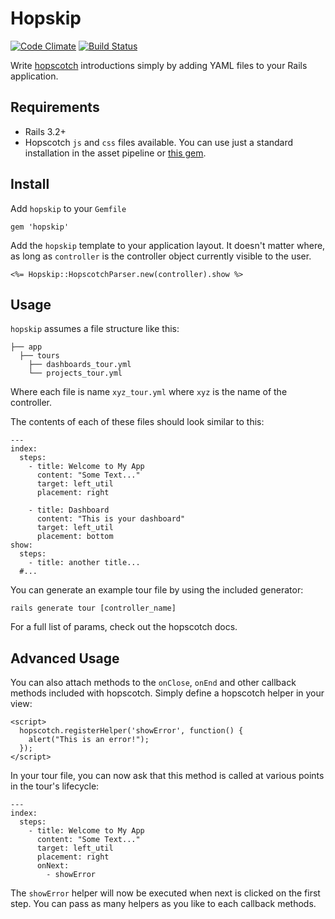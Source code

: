 # Hopskip

[![Code Climate](https://codeclimate.com/github/boxuk/hopskip.png)](https://codeclimate.com/github/boxuk/hopskip)
[![Build Status](https://travis-ci.org/boxuk/hopskip.png?branch=master)](https://travis-ci.org/boxuk/hopskip)

Write [hopscotch](https://github.com/linkedin/hopscotch) introductions simply by adding YAML files to your Rails application.

## Requirements

* Rails 3.2+
* Hopscotch `js` and `css` files available. You can use just a standard installation in the asset pipeline or [this gem](https://github.com/ccschmitz/hopscotch-rails).

## Install

Add `hopskip` to your `Gemfile`

    gem 'hopskip'

Add the `hopskip` template to your application layout. It doesn't matter where, as long as `controller` is the controller object currently visible to the user.

    <%= Hopskip::HopscotchParser.new(controller).show %>

## Usage

`hopskip` assumes a file structure like this:

    ├── app
      ├── tours
        ├── dashboards_tour.yml
        └── projects_tour.yml

Where each file is name `xyz_tour.yml` where `xyz` is the name of the controller.

The contents of each of these files should look similar to this:

    ---
    index:
      steps:
        - title: Welcome to My App
          content: "Some Text..."
          target: left_util
          placement: right

        - title: Dashboard
          content: "This is your dashboard"
          target: left_util
          placement: bottom
    show:
      steps:
        - title: another title...
      #...

You can generate an example tour file by using the included generator:

    rails generate tour [controller_name]

For a full list of params, check out the hopscotch docs.

## Advanced Usage

You can also attach methods to the `onClose`, `onEnd` and other callback methods included with hopscotch. Simply define a hopscotch helper in your view:

    <script>
      hopscotch.registerHelper('showError', function() {
        alert("This is an error!");
      });
    </script>

  In your tour file, you can now ask that this method is called at various points in the tour's lifecycle:

    ---
    index:
      steps:
        - title: Welcome to My App
          content: "Some Text..."
          target: left_util
          placement: right
          onNext:
            - showError

The `showError` helper will now be executed when next is clicked on the first step. You can pass as many helpers as you like to each callback methods.


